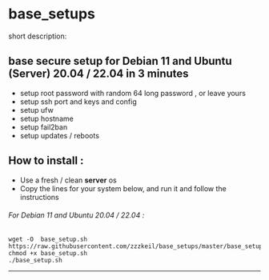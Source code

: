 # base_setups

short description:

## **base secure setup for Debian 11 and Ubuntu (Server) 20.04 / 22.04 in 3 minutes** 
* setup root password with random 64 long password , or leave yours
* setup ssh port and keys and config
* setup ufw
* setup hostname
* setup fail2ban
* setup updates / reboots

## How to install :  
* Use a fresh / clean **server** os 
* Copy the lines for your system below, and run it and follow the instructions  


###### For Debian 11 and Ubuntu 20.04 / 22.04 :
```
wget -O  base_setup.sh https://raw.githubusercontent.com/zzzkeil/base_setups/master/base_setup.sh
chmod +x base_setup.sh
./base_setup.sh
```
-----------------------------------------
